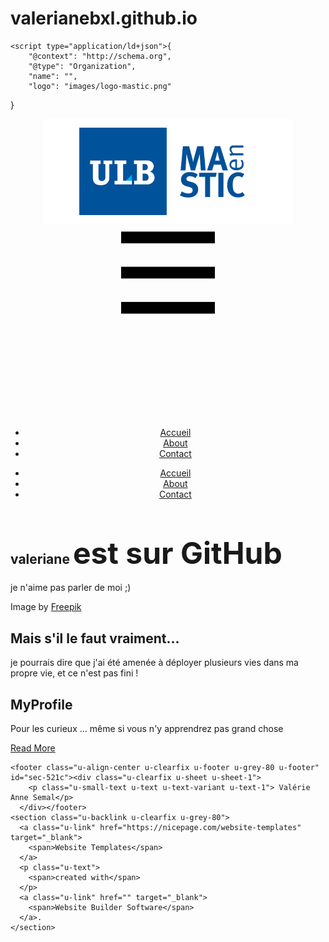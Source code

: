 # valerianebxl.github.io

<!DOCTYPE html>
<html style="font-size: 16px;">
  <head>
    <meta name="viewport" content="width=device-width, initial-scale=1.0">
    <meta charset="utf-8">
    <meta name="keywords" content="valeriane est sur GitHub, Mais s'il le faut vraiment..., MyProfile">
    <meta name="description" content="">
    <meta name="page_type" content="np-template-header-footer-from-plugin">
    <title>Accueil</title>
    <link rel="stylesheet" href="nicepage.css" media="screen">
<link rel="stylesheet" href="Accueil.css" media="screen">
    <script class="u-script" type="text/javascript" src="jquery.js" defer=""></script>
    <script class="u-script" type="text/javascript" src="nicepage.js" defer=""></script>
    <meta name="generator" content="Nicepage 3.29.1, nicepage.com">
    <link id="u-theme-google-font" rel="stylesheet" href="https://fonts.googleapis.com/css?family=Roboto:100,100i,300,300i,400,400i,500,500i,700,700i,900,900i|Open+Sans:300,300i,400,400i,600,600i,700,700i,800,800i">
    <link id="u-page-google-font" rel="stylesheet" href="https://fonts.googleapis.com/css?family=Oswald:200,300,400,500,600,700">
    
    
    
    
    <script type="application/ld+json">{
		"@context": "http://schema.org",
		"@type": "Organization",
		"name": "",
		"logo": "images/logo-mastic.png"
}</script>
    <meta name="theme-color" content="#478ac9">
    <meta property="og:title" content="Accueil">
    <meta property="og:type" content="website">
  </head>
  <body data-home-page="Accueil.html" data-home-page-title="Accueil" class="u-body"><header class="u-clearfix u-header u-header" id="sec-462a"><div class="u-clearfix u-sheet u-valign-middle u-sheet-1">
        <a href="https://nicepage.com" class="u-image u-logo u-image-1" data-image-width="400" data-image-height="168">
          <img src="images/logo-mastic.png" class="u-logo-image u-logo-image-1">
        </a>
        <nav class="u-menu u-menu-dropdown u-offcanvas u-menu-1">
          <div class="menu-collapse" style="font-size: 1rem; letter-spacing: 0px;">
            <a class="u-button-style u-custom-left-right-menu-spacing u-custom-padding-bottom u-custom-top-bottom-menu-spacing u-nav-link u-text-active-palette-1-base u-text-hover-palette-2-base" href="#">
              <svg><use xmlns:xlink="http://www.w3.org/1999/xlink" xlink:href="#menu-hamburger"></use></svg>
              <svg version="1.1" xmlns="http://www.w3.org/2000/svg" xmlns:xlink="http://www.w3.org/1999/xlink"><defs><symbol id="menu-hamburger" viewBox="0 0 16 16" style="width: 16px; height: 16px;"><rect y="1" width="16" height="2"></rect><rect y="7" width="16" height="2"></rect><rect y="13" width="16" height="2"></rect>
</symbol>
</defs></svg>
            </a>
          </div>
          <div class="u-nav-container">
            <ul class="u-nav u-unstyled u-nav-1"><li class="u-nav-item"><a class="u-button-style u-nav-link u-text-active-palette-1-base u-text-hover-palette-2-base" href="Accueil.html" style="padding: 10px 20px;">Accueil</a>
</li><li class="u-nav-item"><a class="u-button-style u-nav-link u-text-active-palette-1-base u-text-hover-palette-2-base" href="About.html" style="padding: 10px 20px;">About</a>
</li><li class="u-nav-item"><a class="u-button-style u-nav-link u-text-active-palette-1-base u-text-hover-palette-2-base" href="Contact.html" style="padding: 10px 20px;">Contact</a>
</li></ul>
          </div>
          <div class="u-nav-container-collapse">
            <div class="u-black u-container-style u-inner-container-layout u-opacity u-opacity-95 u-sidenav">
              <div class="u-inner-container-layout u-sidenav-overflow">
                <div class="u-menu-close"></div>
                <ul class="u-align-center u-nav u-popupmenu-items u-unstyled u-nav-2"><li class="u-nav-item"><a class="u-button-style u-nav-link" href="Accueil.html">Accueil</a>
</li><li class="u-nav-item"><a class="u-button-style u-nav-link" href="About.html">About</a>
</li><li class="u-nav-item"><a class="u-button-style u-nav-link" href="Contact.html">Contact</a>
</li></ul>
              </div>
            </div>
            <div class="u-black u-menu-overlay u-opacity u-opacity-70"></div>
          </div>
        </nav>
      </div></header>
    <section class="u-align-right u-clearfix u-image u-shading u-section-1" id="carousel_770b" data-image-width="1980" data-image-height="1114">
      <div class="u-clearfix u-sheet u-sheet-1">
        <h1 class="u-custom-font u-font-oswald u-text u-text-palette-2-base u-title u-text-1">valeriane <span style="font-size: 3rem;">est sur GitHub</span>
        </h1>
        <p class="u-text u-text-body-alt-color u-text-2">je n'aime pas parler de moi ;)</p>
        <p class="u-text u-text-default u-text-3">Image by <a href="https://www.freepik.com/free-photos-vectors/background" target="_blank">Freepik</a>
        </p>
      </div>
    </section>
    <section class="u-clearfix u-section-2" id="sec-11a3">
      <div class="u-clearfix u-sheet u-sheet-1">
        <div class="u-clearfix u-expanded-width u-layout-wrap u-layout-wrap-1">
          <div class="u-layout">
            <div class="u-layout-row">
              <div class="u-container-style u-image u-layout-cell u-size-30 u-image-1" data-image-width="150" data-image-height="97">
                <div class="u-container-layout u-valign-top u-container-layout-1"></div>
              </div>
              <div class="u-align-center u-container-style u-layout-cell u-size-30 u-layout-cell-2">
                <div class="u-container-layout u-container-layout-2">
                  <h2 class="u-text u-text-default u-text-1">Mais s'il le faut vraiment...</h2>
                  <p class="u-text u-text-2">je pourrais dire que j'ai été amenée à déployer plusieurs vies dans ma propre vie, et ce n'est pas fini !</p>
                </div>
              </div>
            </div>
          </div>
        </div>
      </div>
    </section>
    <section class="u-align-center u-clearfix u-image u-shading u-section-3" src="" data-image-width="150" data-image-height="97" id="sec-a187">
      <div class="u-clearfix u-sheet u-valign-middle u-sheet-1">
        <h1 class="u-text u-text-default u-title u-text-1">MyProfile</h1>
        <p class="u-large-text u-text u-text-default u-text-variant u-text-2">Pour les curieux ... même si vous n'y apprendrez pas grand chose</p>
        <a href="https://www.linkedin.com/in/val%C3%A9rie-anne-semal-68b3b855/" class="u-btn u-button-style u-palette-2-base u-btn-1" target="_blank">Read More</a>
      </div>
    </section>
    
    
    <footer class="u-align-center u-clearfix u-footer u-grey-80 u-footer" id="sec-521c"><div class="u-clearfix u-sheet u-sheet-1">
        <p class="u-small-text u-text u-text-variant u-text-1"> Valérie Anne Semal</p>
      </div></footer>
    <section class="u-backlink u-clearfix u-grey-80">
      <a class="u-link" href="https://nicepage.com/website-templates" target="_blank">
        <span>Website Templates</span>
      </a>
      <p class="u-text">
        <span>created with</span>
      </p>
      <a class="u-link" href="" target="_blank">
        <span>Website Builder Software</span>
      </a>. 
    </section>
  </body>
</html>
